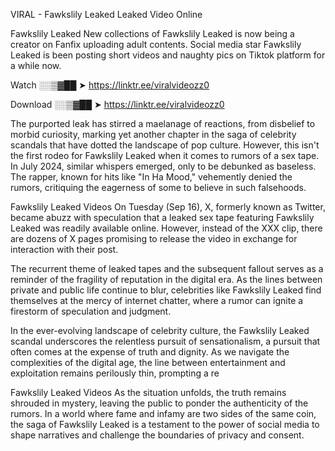 VIRAL - Fawkslily Leaked Leaked Video Online

Fawkslily Leaked New collections of Fawkslily Leaked is now being a creator on Fanfix uploading adult contents. Social media star Fawkslily Leaked is been posting short videos and naughty pics on Tiktok platform for a while now.

Watch ░░▒▓██ ➤ https://linktr.ee/viralvideozz0

Download ░░▒▓██ ➤ https://linktr.ee/viralvideozz0

The purported leak has stirred a maelanage of reactions, from disbelief to morbid curiosity, marking yet another chapter in the saga of celebrity scandals that have dotted the landscape of pop culture. However, this isn't the first rodeo for Fawkslily Leaked when it comes to rumors of a sex tape. In July 2024, similar whispers emerged, only to be debunked as baseless. The rapper, known for hits like "In Ha Mood," vehemently denied the rumors, critiquing the eagerness of some to believe in such falsehoods.

Fawkslily Leaked Videos
On Tuesday (Sep 16), X, formerly known as Twitter, became abuzz with speculation that a leaked sex tape featuring Fawkslily Leaked was readily available online. However, instead of the XXX clip, there are dozens of X pages promising to release the video in exchange for interaction with their post.

The recurrent theme of leaked tapes and the subsequent fallout serves as a reminder of the fragility of reputation in the digital era. As the lines between private and public life continue to blur, celebrities like Fawkslily Leaked find themselves at the mercy of internet chatter, where a rumor can ignite a firestorm of speculation and judgment.

In the ever-evolving landscape of celebrity culture, the Fawkslily Leaked scandal underscores the relentless pursuit of sensationalism, a pursuit that often comes at the expense of truth and dignity. As we navigate the complexities of the digital age, the line between entertainment and exploitation remains perilously thin, prompting a re

Fawkslily Leaked Videos
As the situation unfolds, the truth remains shrouded in mystery, leaving the public to ponder the authenticity of the rumors. In a world where fame and infamy are two sides of the same coin, the saga of Fawkslily Leaked is a testament to the power of social media to shape narratives and challenge the boundaries of privacy and consent.